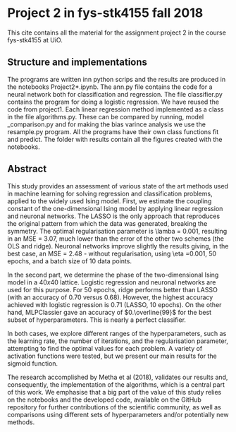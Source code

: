 # Project 2 in fys-stk4155 fall 2018
This cite contains all the material for the assignment project 2 in the course fys-stk4155 at UiO.

## Structure and implementations
The programs are written inn python scrips and the results are produced in the notebooks Project2*.ipynb. The ann.py file contains the code for a neural network both for classification and regression. The file classifier.py contains the program for doing a logistic regression. We have reused the code from project1. Each linear regression method implemented as a class in the file algorithms.py. These can be compared by running, model _comparison.py and for making the bias varince analysis we use the resample.py program. All the programs have their own class functions fit and predict. The folder with results contain all the figures created with the notebooks.

## Abstract


This study provides an assessment of various state of the art methods used in machine learning for solving regression and classification problems, applied to the widely used Ising model. First, we estimate the coupling constant of the one-dimensional Ising model by applying linear regression and neuronal networks. The LASSO is the only approach that reproduces the original pattern from which the data was generated, breaking the symmetry. The optimal regularisation parameter is \lamba = 0.001, resulting in an MSE = 3.07, much lower than the error of the other two schemes (the OLS and ridge). Neuronal networks improve slightly the results giving, in the best case, an MSE = 2.48 - without regularisation, using \eta =0.001, 50 epochs, and a batch size of 10 data points.   

In the second part, we determine the phase of the two-dimensional Ising model in a $40x40$ lattice. Logistic regression and neuronal networks are used for this purpose. For 50 epochs, ridge performs better than LASSO (with an accuracy of 0.70 versus 0.68). However, the highest accuracy achieved with logistic regression is 0.71 (LASSO, 10 epochs). On the other hand, MLPClassier gave an accuracy of $0.\overline{99}$ for the best subset of hyperparameters. This is nearly a perfect classifier. 

In both cases, we explore different ranges of the hyperparameters, such as the learning rate, the number of iterations, and the regularisation parameter, attempting to find the optimal values for each problem. A variety of activation functions were tested, but we present our main results for the sigmoid function. 

The research accomplished by Metha et al (2018), validates our results and, consequently,  the implementation of the algorithms, which is a central part of this work. We emphasise that a big part of the value of this study relies on the notebooks and the developed code, available on the GitHub repository for further contributions of the scientific community, as well as comparisons using different sets of hyperparameters and/or potentially new methods.

